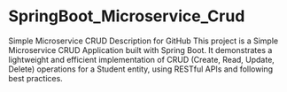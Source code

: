 # SpringBoot_Microservice_Crud
Simple Microservice CRUD Description for GitHub This project is a Simple Microservice CRUD Application built with Spring Boot. It demonstrates a lightweight and efficient implementation of CRUD (Create, Read, Update, Delete) operations for a Student entity, using RESTful APIs and following best practices.
